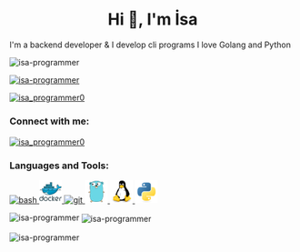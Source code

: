 <h1 align="center">Hi 👋, I'm İsa</h1>
I'm a backend developer & I develop cli programs
I love Golang and Python
<p align="left"> <img src="https://komarev.com/ghpvc/?username=isa-programmer&label=Profile%20views&color=0e75b6&style=flat" alt="isa-programmer" /> </p>

<p align="left"> <a href="https://github.com/ryo-ma/github-profile-trophy"><img src="https://github-profile-trophy.vercel.app/?username=isa-programmer" alt="isa-programmer" /></a> </p>

<p align="left"> <a href="https://twitter.com/isa_programmer0" target="blank"><img src="https://img.shields.io/twitter/follow/isa_programmer0?logo=twitter&style=for-the-badge" alt="isa_programmer0" /></a> </p>

<h3 align="left">Connect with me:</h3>
<p align="left">
<a href="https://matrix.to/#/@isa_programmer:matrix.org" target="blank"><img align="center" src="https://encrypted-tbn0.gstatic.com/images?q=tbn:ANd9GcS28badlzIb18dtAis_optZENDu8KUCTIBPUw&s" alt="isa_programmer0" height="30" width="40" /></a>
</p>

<h3 align="left">Languages and Tools:</h3>
<p align="left"> <a href="https://www.gnu.org/software/bash/" target="_blank" rel="noreferrer"> <img src="https://www.vectorlogo.zone/logos/gnu_bash/gnu_bash-icon.svg" alt="bash" width="40" height="40"/> </a> <a href="https://www.docker.com/" target="_blank" rel="noreferrer"> <img src="https://raw.githubusercontent.com/devicons/devicon/master/icons/docker/docker-original-wordmark.svg" alt="docker" width="40" height="40"/> </a>  <a href="https://git-scm.com/" target="_blank" rel="noreferrer"> <img src="https://www.vectorlogo.zone/logos/git-scm/git-scm-icon.svg" alt="git" width="40" height="40"/> </a> <a href="https://golang.org" target="_blank" rel="noreferrer"> <img src="https://raw.githubusercontent.com/devicons/devicon/master/icons/go/go-original.svg" alt="go" width="40" height="40"/> </a> <a href="https://www.linux.org/" target="_blank" rel="noreferrer"> <img src="https://raw.githubusercontent.com/devicons/devicon/master/icons/linux/linux-original.svg" alt="linux" width="40" height="40"/> </a> <a href="https://www.python.org" target="_blank" rel="noreferrer"> <img src="https://raw.githubusercontent.com/devicons/devicon/master/icons/python/python-original.svg" alt="python" width="40" height="40"/> </a> </p>

<p><img align="left" src="https://github-readme-stats.vercel.app/api/top-langs?username=isa-programmer&show_icons=true&locale=en&layout=compact" alt="isa-programmer" /></p>

<p>&nbsp;<img align="center" src="https://github-readme-stats.vercel.app/api?username=isa-programmer&show_icons=true&locale=en" alt="isa-programmer" /></p>

<p><img align="center" src="https://github-readme-streak-stats.herokuapp.com/?user=isa-programmer&" alt="isa-programmer" /></p>

